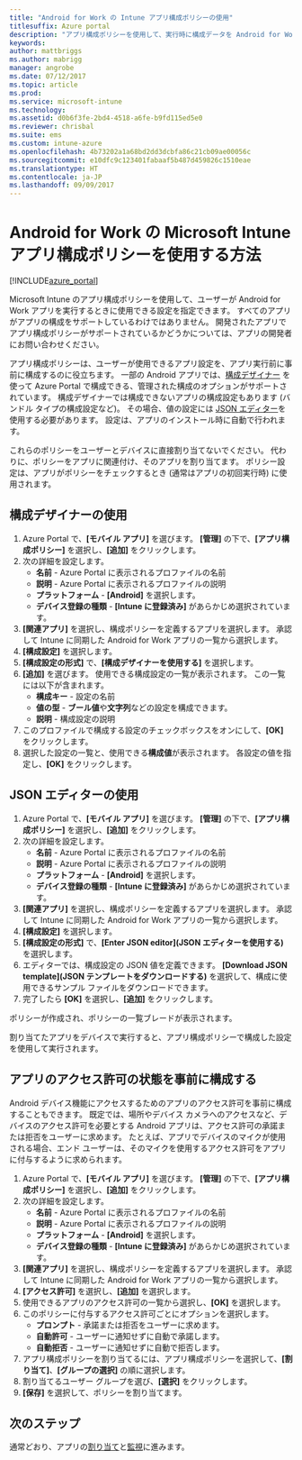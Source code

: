 ```yaml
---
title: "Android for Work の Intune アプリ構成ポリシーの使用"
titlesuffix: Azure portal
description: "アプリ構成ポリシーを使用して、実行時に構成データを Android for Work アプリに提供する方法について説明します。"
keywords: 
author: mattbriggs
ms.author: mabrigg
manager: angrobe
ms.date: 07/12/2017
ms.topic: article
ms.prod: 
ms.service: microsoft-intune
ms.technology: 
ms.assetid: d0b6f3fe-2bd4-4518-a6fe-b9fd115ed5e0
ms.reviewer: chrisbal
ms.suite: ems
ms.custom: intune-azure
ms.openlocfilehash: 4b73202a1a68bd2dd3dcbfa86c21cb09ae00056c
ms.sourcegitcommit: e10dfc9c123401fabaaf5b487d459826c1510eae
ms.translationtype: HT
ms.contentlocale: ja-JP
ms.lasthandoff: 09/09/2017
---
```

# <a name="how-to-use-microsoft-intune-app-configuration-policies-for-android-for-work"></a>Android for Work の Microsoft Intune アプリ構成ポリシーを使用する方法

[!INCLUDE[azure_portal](./includes/azure_portal.md)]

Microsoft Intune のアプリ構成ポリシーを使用して、ユーザーが Android for Work アプリを実行するときに使用できる設定を指定できます。 すべてのアプリがアプリの構成をサポートしているわけではありません。 開発されたアプリでアプリ構成ポリシーがサポートされているかどうかについては、アプリの開発者にお問い合わせください。

アプリ構成ポリシーは、ユーザーが使用できるアプリ設定を、アプリ実行前に事前に構成するのに役立ちます。 一部の Android アプリでは、[構成デザイナー](#use-configuration-designer) を使って Azure Portal で構成できる、管理された構成のオプションがサポートされています。 構成デザイナーでは構成できないアプリの構成設定もあります (バンドル タイプの構成設定など)。  その場合、値の設定には [JSON エディター](#use-json-editor)を使用する必要があります。   設定は、アプリのインストール時に自動で行われます。

これらのポリシーをユーザーとデバイスに直接割り当てないでください。 代わりに、ポリシーをアプリに関連付け、そのアプリを割り当てます。 ポリシー設定は、アプリがポリシーをチェックするとき (通常はアプリの初回実行時) に使用されます。

## <a name="use-configuration-designer"></a>構成デザイナーの使用

1. Azure Portal で、**[モバイル アプリ]** を選びます。 **[管理]** の下で、**[アプリ構成ポリシー]** を選択し、**[追加]** をクリックします。
2. 次の詳細を設定します。
    - **名前** - Azure Portal に表示されるプロファイルの名前
    - **説明** - Azure Portal に表示されるプロファイルの説明
    - **プラットフォーム** - **[Android]** を選択します。
    - **デバイス登録の種類** - **[Intune に登録済み]** があらかじめ選択されています。
3. **[関連アプリ]** を選択し、構成ポリシーを定義するアプリを選択します。  承認して Intune に同期した Android for Work アプリの一覧から選択します。
4. **[構成設定]** を選択します。
5. **[構成設定の形式]** で、**[構成デザイナーを使用する]** を選択します。
6. **[追加]** を選びます。 使用できる構成設定の一覧が表示されます。 この一覧には以下が含まれます。
    - **構成キー** - 設定の名前
    - **値の型** - **ブール値**や**文字列**などの設定を構成できます。
    - **説明** - 構成設定の説明
7. このプロファイルで構成する設定のチェックボックスをオンにして、**[OK]** をクリックします。
8. 選択した設定の一覧と、使用できる**構成値**が表示されます。 各設定の値を指定し、**[OK]** をクリックします。

## <a name="use-json-editor"></a>JSON エディターの使用

1. Azure Portal で、**[モバイル アプリ]** を選びます。 **[管理]** の下で、**[アプリ構成ポリシー]** を選択し、**[追加]** をクリックします。
2. 次の詳細を設定します。
    - **名前** - Azure Portal に表示されるプロファイルの名前
    - **説明** - Azure Portal に表示されるプロファイルの説明
    - **プラットフォーム** - **[Android]** を選択します。
    - **デバイス登録の種類** - **[Intune に登録済み]** があらかじめ選択されています。
3. **[関連アプリ]** を選択し、構成ポリシーを定義するアプリを選択します。  承認して Intune に同期した Android for Work アプリの一覧から選択します。
5. **[構成設定]** を選択します。
6. **[構成設定の形式]** で、**[Enter JSON editor]\(JSON エディターを使用する\)** を選択します。
7. エディターでは、構成設定の JSON 値を定義できます。 **[Download JSON template]\(JSON テンプレートをダウンロードする\)** を選択して、構成に使用できるサンプル ファイルをダウンロードできます。
8. 完了したら **[OK]** を選択し、**[追加]** をクリックします。

ポリシーが作成され、ポリシーの一覧ブレードが表示されます。



割り当てたアプリをデバイスで実行すると、アプリ構成ポリシーで構成した設定を使用して実行されます。

## <a name="preconfigure-permissions-grant-state-for-apps"></a>アプリのアクセス許可の状態を事前に構成する

Android デバイス機能にアクセスするためのアプリのアクセス許可を事前に構成することもできます。 既定では、場所やデバイス カメラへのアクセスなど、デバイスのアクセス許可を必要とする Android アプリは、アクセス許可の承諾または拒否をユーザーに求めます。 たとえば、アプリでデバイスのマイクが使用される場合、エンド ユーザーは、そのマイクを使用するアクセス許可をアプリに付与するように求められます。

1. Azure Portal で、**[モバイル アプリ]** を選びます。 **[管理]** の下で、**[アプリ構成ポリシー]** を選択し、**[追加]** をクリックします。
2. 次の詳細を設定します。
    - **名前** - Azure Portal に表示されるプロファイルの名前
    - **説明** - Azure Portal に表示されるプロファイルの説明
    - **プラットフォーム** - **[Android]** を選択します。
    - **デバイス登録の種類** - **[Intune に登録済み]** があらかじめ選択されています。
3. **[関連アプリ]** を選択し、構成ポリシーを定義するアプリを選択します。  承認して Intune に同期した Android for Work アプリの一覧から選択します。
5. **[アクセス許可]** を選択し、**[追加]** を選択します。
6. 使用できるアプリのアクセス許可の一覧から選択し、**[OK]** を選択します。
7. このポリシーに付与するアクセス許可ごとにオプションを選択します。
    - **プロンプト** - 承諾または拒否をユーザーに求めます。
    - **自動許可** - ユーザーに通知せずに自動で承諾します。
    - **自動拒否** - ユーザーに通知せずに自動で拒否します。
8. アプリ構成ポリシーを割り当てるには、アプリ構成ポリシーを選択して、**[割り当て]**、**[グループの選択]** の順に選択します。
9. 割り当てるユーザー グループを選び、**[選択]** をクリックします。
10. **[保存]** を選択して、ポリシーを割り当てます。

## <a name="next-steps"></a>次のステップ

通常どおり、アプリの[割り当て](apps-deploy.md)と[監視](apps-monitor.md)に進みます。

